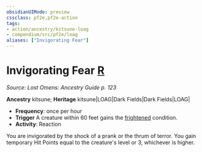 ```yaml
---
obsidianUIMode: preview
cssclass: pf2e,pf2e-action
tags:
- action/ancestry/kitsune-loag
- compendium/src/pf2e/loag
aliases: ["Invigorating Fear"]
---
```

# Invigorating Fear [R](../core-rulebook/chapter-9-playing-the-game.md#Actions "Reaction")
*Source: Lost Omens: Ancestry Guide p. 123*  

**Ancestry** kitsune; **Heritage** kitsune|LOAG|Dark Fields|Dark Fields|LOAG|
- **Frequency**: once per hour
- **Trigger** A creature within 60 feet gains the [frightened](../conditions.md#Frightened) condition.
- **Activity**: Reaction

You are invigorated by the shock of a prank or the thrum of terror. You gain temporary Hit Points equal to the creature's level or 3, whichever is higher.